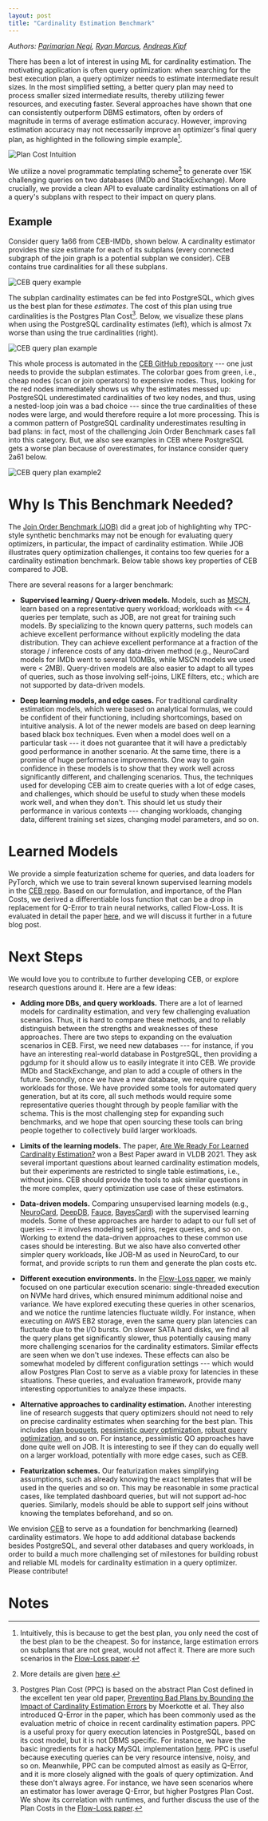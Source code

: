 ```yaml
---
layout: post
title: "Cardinality Estimation Benchmark"
---
```


*Authors: [Parimarjan Negi](https://parimarjan.github.io),
[Ryan Marcus](https://rmarcus.info/blog/), [Andreas Kipf](https://people.csail.mit.edu/kipf/)*

There has been a lot of interest in using ML for cardinality estimation. The motivating application is often query optimization: when searching for the best execution plan, a query optimizer needs to estimate intermediate result sizes. In the most simplified setting, a better query plan may need to process smaller sized intermediate results, thereby utilizing fewer resources, and executing faster. Several approaches have shown that one can consistently outperform DBMS estimators, often by orders of magnitude in terms of average estimation accuracy. However, improving estimation accuracy may not necessarily improve an optimizer's final query plan, as highlighted in the following simple example[^estimation_plan_quality].

![Plan Cost Intuition](/assets/ceb/CEB-blog-intuition.png)

We utilize a novel programmatic templating scheme[^templates] to generate over 15K challenging queries on two databases (IMDb and StackExchange). More crucially, we provide a clean API to evaluate cardinality estimations on all of a query's subplans with respect to their impact on query plans.

## Example

Consider query 1a66 from CEB-IMDb, shown below. A cardinality estimator provides the size estimate for each of its subplans (every connected subgraph of the join graph is a potential subplan we consider). CEB contains true cardinalities for all these subplans.

![CEB query example](/assets/ceb/CEB-blog-eg1.jpeg)

The subplan cardinality estimates can be fed into PostgreSQL, which gives us the best plan for these <i>estimates</i>. The cost of this plan using true cardinalities is the Postgres Plan Cost[^ppc]. Below, we visualize these plans when using the PostgreSQL cardinality estimates (left), which is almost 7x worse than using the true cardinalities (right).

![CEB query plan example](/assets/ceb/1a66-plans.jpeg)

This whole process is automated in the [CEB GitHub repository](https://github.com/learnedsystems/ceb) --- one just needs to provide the subplan estimates. The colorbar goes from green, i.e., cheap nodes (scan or join operators) to expensive nodes. Thus, looking for the red nodes immediately shows us why the estimates messed up: PostgreSQL underestimated cardinalities of two key nodes, and thus, using a nested-loop join was a bad choice --- since the true cardinalities of these nodes were large, and would therefore require a lot more processing. This is a common pattern of PostgreSQL cardinality underestimates resulting in bad plans: in fact, most of the challenging Join Order Benchmark cases fall into this category. But, we also see examples in CEB where PostgreSQL gets a worse plan because of overestimates, for instance consider query 2a61 below.

![CEB query plan example2](/assets/ceb/2a61-plans.jpeg)

# Why Is This Benchmark Needed?

The [Join Order Benchmark (JOB)](https://github.com/gregrahn/join-order-benchmark) did a great job of highlighting why TPC-style synthetic benchmarks may not be enough for evaluating query optimizers, in particular, the impact of cardinality estimation. While JOB illustrates query optimization challenges, it contains too few queries for a cardinality estimation benchmark. Below table shows key properties of CEB compared to JOB.


There are several reasons for a larger benchmark:

* <b>Supervised learning / Query-driven models.</b> Models, such as [MSCN](https://github.com/andreaskipf/learnedcardinalities), learn based on a representative query workload; workloads with <= 4 queries per template, such as JOB, are not great for training such models. By specializing to the known query patterns, such models can achieve excellent performance without explicitly modeling the data distribution. They can achieve excellent performance at a fraction of the storage / inference costs of any data-driven method (e.g., NeuroCard models for IMDb went to several 100MBs, while MSCN models we used were < 2MB). Query-driven models are also easier to adapt to all types of queries, such as those involving self-joins, LIKE filters, etc.; which are not supported by data-driven models.

<!-- In addition, recent research on [Fauce](http://pasalabs.org/papers/2021/VLDB21_Fauce.pdf) has shown that query-driven models can outperform data-driven ones even in the restricted case of equality/range predicates in terms of estimation accuracy. Another advantage of query-driven models, as also demonstrated by Fauce, is their ability to provide uncertainty estimates. -->

* <b>Deep learning models, and edge cases.</b>
For traditional cardinality estimation models, which were based on analytical formulas, we could be confident of their functioning, including shortcomings, based on intuitive analysis. A lot of the newer models are based on deep learning based black box techniques. Even when a model does well on a particular task --- it does not guarantee that it will have a predictably good performance in another scenario. At the same time, there is a promise of huge performance improvements. One way to gain confidence in these models is to show that they work well across significantly different, and challenging scenarios. Thus, the techniques used for developing CEB aim to create queries with a lot of edge cases, and challenges, which should be useful to study when these models work well, and when they don't. This should let us study their performance in various contexts --- changing workloads, changing data, different training set sizes, changing model parameters, and so on.

<!--But, these models are essentially complex black boxes, and a lot-->
<!--remains to be studied about when we can be confident in their predictions.  But, with deep learning based models, it is hard-->
  <!--to predict when things may go wrong. Therefore, we require, large, diverse-->
  <!--workloads, full of edge cases which may help us to identify thwe weakenesses-->
  <!--of such models, so that we may be able to devise methods to solve them, and-->
  <!--therefore, gain confidence in them.-->

<!--We also provide other commonly used datasets, such as JOB, JOB-M, JOB-light,-->
   <!--and their cardinalities + in the same format. Why is new needed. JOB-light-->
   <!--example; JOB-M and JOB are more challenging, BUT: ; In particular, most of-->
   <!--these queries run quite fast on PostgreSQL + indexes ---- link to our paper;-->
   <!--Another new benchmark --- link ziniu --- was published last week, with similar-->
   <!--motivations; Moreover, they find Postgres Plan Cost as a useful metric to-->
   <!--evaluate the queries as well.-->

<!--Traditional models have well defined assumptions, like column independence. Therefore, their errors are also well understood, and approaches.-->

<!--Redundancy *good*. Provide smaller subset of queries as well. Not done enough-->
<!--analysis to know if we really need these many queries etc., or what is a good-->
<!--subset. Certainly, for initial evaluations, you should not use the whole workload at once.-->

<!--For instance, as we show in X, as query distributions vary, the estimation accuracy of thee models can still be significantly better than DBMS heuristics, but its query performance can get unpredictably worse. Other recent work Y also shows how these models can have drastically varying performance as you update the data, or change the query templates, and so on.-->

<!--In order for such models to get practical acceptance, we need to understand when their estimates are unreliable, and how these impact query plans. To do this, we introduce easily usable tools to evaluate the impact of cardinality estimates on query optimization.-->

<!--A standard way to evaluate cardinality estimation models is Q-Error.-->


<!--Given the cardinality estimates for all of a query’s subplans, we can then ask how good is the query plan that would be generated by a DBMS using these. In Figure X, we show the query plan for one query using the estimates of PostgreSQL; Along with the plan, for every node we also show the true value and the estimate (rounded to the nearest thousand). This gives us an insight into the thinking of the optimizer behind choosing the given plan.-->

<!--In Figure Y, we see what would be the plan chosen by the optimizer given true cardinalities. This lets us better analyze how the cardinality mis-estimates impact the optimizer.-->

<!--These plots are automatically generated with each run.-->

<!--Why do we need more queries?-->

<!--Traditional, histogram based models are well understood, so we can be reasonably sure of their behavior, including their drawbacks, after seeing their performance on a limited set of queries. For instance, JOB served as a great benchmark to highlight the edge cases that can cause significant query performance degradation.-->

<!--But, with increasingly more complex ML models, it is less clear how to analyze them. We generate a lot of queries in a pseudo-random fashion to maximize the chances of generating edge cases that can trip up these models in surprising ways; thus while the average query in the CEB workload may not be very challenging to optimize, it will have several of these edge cases, and we notice this by observing how the 99th percentile runtimes get significantly slower across the board.-->

# Learned Models

We provide a simple featurization scheme for queries, and data loaders for PyTorch, which we use to train several known supervised learning models in the [CEB repo](http://github.com/learnedsystems/CEB). Based on our formulation, and importance, of the Plan Costs, we derived a differentiable loss function that can be a drop in replacement for Q-Error to train neural networks, called Flow-Loss. It is evaluated in detail the paper [here](http://vldb.org/pvldb/vol14/p2019-negi.pdf), and we will discuss it further in a future blog post.

# Next Steps

We would love you to contribute to further developing CEB, or explore research questions around it. Here are a few ideas:

* <b>Adding more DBs, and query workloads.</b> There are a lot of learned models for cardinality estimation, and very few challenging evaluation scenarios. Thus, it is hard to compare these methods, and to reliably distinguish between the strengths and weaknesses of these approaches. There are two steps to expanding on the evaluation scenarios in CEB. First, we need new databases --- for instance, if you have an interesting real-world database in PostgreSQL, then providing a pgdump for it should allow us to easily integrate it into CEB. We provide IMDb and StackExchange, and plan to add a couple of others in the future. Secondly, once we have a new database, we require query workloads for those. We have provided some tools for automated query generation, but at its core, all such methods would require some representative queries thought through by people familiar with the schema. This is the most challenging step for expanding such benchmarks, and we hope that open sourcing these tools can bring people together to collectively build larger workloads.

* <b>Limits of the learning models.</b> The paper, [Are We Ready For Learned Cardinality Estimation?](http://vldb.org/pvldb/vol14/p1640-wang.pdf) won a Best Paper award in VLDB 2021. They ask several important questions about learned cardinality estimation models, but their experiments are restricted to single table estimations, i.e., without joins. CEB should provide the tools to ask similar questions in the more complex, query optimization use case of these estimators.

<!--* <b> Analyzing the space of optimal plans. </b> How often are different operators used, how many interesting plans are there, space of plans etc. similar to picasso etc.-->

* <b>Data-driven models.</b> Comparing unsupervised learning models (e.g., [NeuroCard](https://github.com/neurocard/neurocard), [DeepDB](https://github.com/DataManagementLab/deepdb-public), [Fauce](http://pasalabs.org/papers/2021/VLDB21_Fauce.pdf), [BayesCard](https://arxiv.org/abs/2012.14743)) with the supervised learning models. Some of these approaches are harder to adapt to our full set of queries --- it involves modeling self joins, regex queries, and so on. Working to extend the data-driven approaches to these common use cases should be interesting. But we also have also converted other simpler query workloads, like JOB-M as used in NeuroCard, to our format, and provide scripts to run them and generate the plan costs etc.
* <b>Different execution environments.</b> In the [Flow-Loss paper](http://vldb.org/pvldb/vol14/p2019-negi.pdf), we mainly focused on one particular execution scenario: single-threaded execution on NVMe hard drives, which ensured minimum additional noise and variance. We have explored executing these queries in other scenarios, and we notice the runtime latencies fluctuate wildly. For instance, when executing on AWS EB2 storage, even the same query plan latencies can fluctuate due to the I/O bursts. On slower SATA hard disks, we find all the query plans get significantly slower, thus potentially causing many more challenging scenarios for the cardinality estimators. Similar effects are seen when we don't use indexes. These effects can also be somewhat modeled by different configuration settings --- which would allow Postgres Plan Cost to serve as a viable proxy for latencies in these situations. These queries, and evaluation framework, provide many interesting opportunities to analyze these impacts.

* <b>Alternative approaches to cardinality estimation.</b> Another interesting line of research suggests that query optimizers should not need to rely on precise cardinality estimates when searching for the best plan. This includes [plan bouquets](https://dl.acm.org/doi/10.1145/2588555.2588566), [pessimistic query optimization](https://waltercai.github.io/assets/pessimistic-query-optimization.pdf), [robust query optimization](http://www.vldb.org/pvldb/vol11/p1360-wolf.pdf), and so on. For instance, pessimistic QO approaches have done quite well on JOB. It is interesting to see if they can do equally well on a larger workload, potentially with more edge cases, such as CEB.

* <b>Featurization schemes.</b> Our featurization makes simplifying assumptions, such as already knowing the exact templates that will be used in the queries and so on. This may be reasonable in some practical cases, like templated dashboard queries, but will not support ad-hoc queries. Similarly, models should be able to support self joins without knowing the templates beforehand, and so on.

We envision [CEB](https://github.com/learnedsystems/ceb) to serve as a foundation for benchmarking (learned) cardinality estimators. We hope to add additional database backends besides PostgreSQL, and several other databases and query workloads, in order to build a much more challenging set of milestones for building robust and reliable ML models for cardinality estimation in a query optimizer. Please contribute!

# Notes

[^estimation_plan_quality]: Intuitively, this is because to get the best plan, you only need the cost of the best plan to be the cheapest. So for instance, large estimation errors on subplans that are not great, would not affect it. There are more such scenarios in the [Flow-Loss paper](http://vldb.org/pvldb/vol14/p2019-negi.pdf).

[^templates]: More details are given [here](https://github.com/learnedsystems/CEB/blob/main/TEMPLATES.md).

[^ppc]: Postgres Plan Cost (PPC) is based on the abstract Plan Cost defined in the excellent ten year old paper, [Preventing Bad Plans by Bounding the Impact of Cardinality Estimation Errors](http://www.vldb.org/pvldb/vol2/vldb09-657.pdf) by Moerkotte et al. They also introduced Q-Error in the paper, which has been commonly used as the evaluation metric of choice in recent cardinality estimation papers. PPC is a useful proxy for query execution latencies in PostgreSQL, based on its cost model, but it is not DBMS specific. For instance, we have the basic ingredients for a hacky MySQL implementation [here](https://github.com/parimarjan/mysql-server). PPC is useful because executing queries can be very resource intensive, noisy, and so on. Meanwhile, PPC can be computed almost as easily as Q-Error, and it is more closely aligned with the goals of query optimization. And these don't always agree. For instance, we have seen scenarios where an estimator has lower average Q-Error, but higher Postgres Plan Cost. We show its correlation with runtimes, and further discuss the use of the Plan Costs in the [Flow-Loss paper](http://vldb.org/pvldb/vol14/p2019-negi.pdf).

